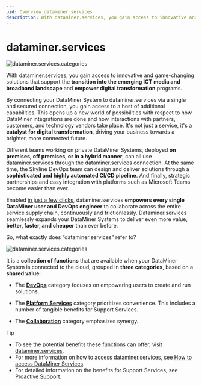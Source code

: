 ```yaml
---
uid: Overview_dataminer_services
description: With dataminer.services, you gain access to innovative and game-changing solutions that empower digital transformation programs.
---
```


# dataminer.services

![dataminer.services.categories](~/dataminer-overview/images/dataminer.services_visual.png)

With dataminer.services, you gain access to innovative and game-changing solutions that support the **transition into the emerging ICT media and broadband landscape** and **empower digital transformation** programs.

By connecting your DataMiner System to dataminer.services via a single and secured connection, you gain access to a host of additional capabilities. This opens up a new world of possibilities with respect to how DataMiner integrations are done and how interactions with partners, customers, and technology vendors take place. It's not just a service, it's a **catalyst for digital transformation**, driving your business towards a brighter, more connected future.

Different teams working on private DataMiner Systems, deployed **on premises, off premises, or in a hybrid manner**, can all use dataminer.services through the dataminer.services connection. At the same time, the Skyline DevOps team can design and deliver solutions through a **sophisticated and highly automated CI/CD pipeline**. And finally, strategic partnerships and easy integration with platforms such as Microsoft Teams become easier than ever.

Enabled [in just a few clicks](xref:Linking_your_DataMiner_and_dataminer_services_account), dataminer.services **empowers every single DataMiner user and DevOps engineer** to collaborate across the entire service supply chain, continuously and frictionlessly. Dataminer.services seamlessly expands your DataMiner Systems to deliver even more value, **better, faster, and cheaper** than ever before.

So, what exactly does “dataminer.services” refer to?

![dataminer.services.categories](~/dataminer-overview/images/DMS_dataminer_services_categories.jpg)

It is a **collection of functions** that are available when your DataMiner System is connected to the cloud, grouped in **three categories**, based on a **shared value**:

- The [**DevOps**](xref:Overview_DevOps) category focuses on empowering users to create and run solutions.

- The [**Platform Services**](xref:Overview_Platform_services) category prioritizes convenience. This includes a number of tangible benefits for Support Services.

- The [**Collaboration**](xref:Overview_Collaboration) category emphasizes synergy.

> [!TIP]
>
> - To see the potential benefits these functions can offer, visit [dataminer.services](https://dataminer.services/).
> - For more information on how to access dataminer.services, see [How to access DataMiner Services](https://dataminer.services/make-an-account/access_dcp.html).
> - For detailed information on the benefits for Support Services, see [Proactive Support](xref:Proactive_Support).
